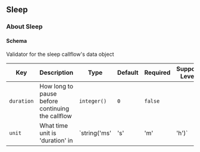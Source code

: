 ## Sleep

### About Sleep

#### Schema

Validator for the sleep callflow's data object



Key | Description | Type | Default | Required | Support Level
--- | ----------- | ---- | ------- | -------- | -------------
`duration` | How long to pause before continuing the callflow | `integer()` | `0` | `false` |  
`unit` | What time unit is 'duration' in | `string('ms' | 's' | 'm' | 'h')` | `s` | `false` |  



